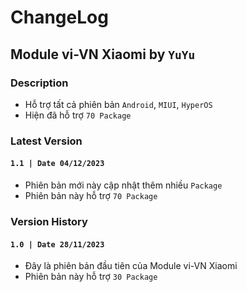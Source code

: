 # ChangeLog
## Module vi-VN Xiaomi by `YuYu`
### Description
- Hỗ trợ tất cả phiên bản `Android`, `MIUI`, `HyperOS`
- Hiện đã hỗ trợ `70 Package`

### Latest Version
#### `1.1 | Date 04/12/2023`
- Phiên bản mới này cập nhật thêm nhiều `Package`
- Phiên bản này hỗ trợ `70 Package`

### Version History
#### `1.0 | Date 28/11/2023`
- Đây là phiên bản đầu tiên của Module vi-VN Xiaomi
- Phiên bản này hỗ trợ `30 Package`
